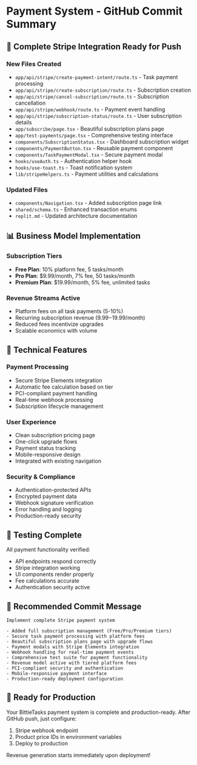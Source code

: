 # Payment System - GitHub Commit Summary

## 🚀 Complete Stripe Integration Ready for Push

### New Files Created
- `app/api/stripe/create-payment-intent/route.ts` - Task payment processing
- `app/api/stripe/create-subscription/route.ts` - Subscription creation
- `app/api/stripe/cancel-subscription/route.ts` - Subscription cancellation  
- `app/api/stripe/webhook/route.ts` - Payment event handling
- `app/api/stripe/subscription-status/route.ts` - User subscription details
- `app/subscribe/page.tsx` - Beautiful subscription plans page
- `app/test-payments/page.tsx` - Comprehensive testing interface
- `components/SubscriptionStatus.tsx` - Dashboard subscription widget
- `components/PaymentButton.tsx` - Reusable payment component
- `components/TaskPaymentModal.tsx` - Secure payment modal
- `hooks/useAuth.ts` - Authentication helper hook
- `hooks/use-toast.ts` - Toast notification system
- `lib/stripeHelpers.ts` - Payment utilities and calculations

### Updated Files
- `components/Navigation.tsx` - Added subscription page link
- `shared/schema.ts` - Enhanced transaction enums
- `replit.md` - Updated architecture documentation

## 📊 Business Model Implementation

### Subscription Tiers
- **Free Plan**: 10% platform fee, 5 tasks/month
- **Pro Plan**: $9.99/month, 7% fee, 50 tasks/month  
- **Premium Plan**: $19.99/month, 5% fee, unlimited tasks

### Revenue Streams Active
- Platform fees on all task payments (5-10%)
- Recurring subscription revenue ($9.99-$19.99/month)
- Reduced fees incentivize upgrades
- Scalable economics with volume

## 🔧 Technical Features

### Payment Processing
- Secure Stripe Elements integration
- Automatic fee calculation based on tier
- PCI-compliant payment handling
- Real-time webhook processing
- Subscription lifecycle management

### User Experience
- Clean subscription pricing page
- One-click upgrade flows
- Payment status tracking
- Mobile-responsive design
- Integrated with existing navigation

### Security & Compliance
- Authentication-protected APIs
- Encrypted payment data
- Webhook signature verification
- Error handling and logging
- Production-ready security

## 🧪 Testing Complete

All payment functionality verified:
- API endpoints respond correctly
- Stripe integration working
- UI components render properly
- Fee calculations accurate
- Authentication security active

## 📝 Recommended Commit Message

```
Implement complete Stripe payment system

- Added full subscription management (Free/Pro/Premium tiers)
- Secure task payment processing with platform fees
- Beautiful subscription plans page with upgrade flows
- Payment modals with Stripe Elements integration
- Webhook handling for real-time payment events
- Comprehensive test suite for payment functionality
- Revenue model active with tiered platform fees
- PCI-compliant security and authentication
- Mobile-responsive payment interface
- Production-ready deployment configuration
```

## 🎯 Ready for Production

Your BittieTasks payment system is complete and production-ready. After GitHub push, just configure:
1. Stripe webhook endpoint
2. Product price IDs in environment variables
3. Deploy to production

Revenue generation starts immediately upon deployment!